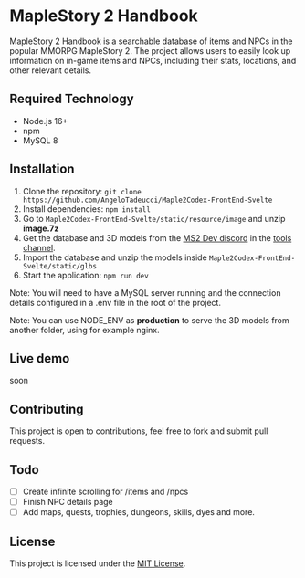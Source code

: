 # MapleStory 2 Handbook

MapleStory 2 Handbook is a searchable database of items and NPCs in the popular MMORPG MapleStory 2. The project allows users to easily look up information on in-game items and NPCs, including their stats, locations, and other relevant details.

## Required Technology

- Node.js 16+
- npm
- MySQL 8

## Installation

1. Clone the repository: `git clone https://github.com/AngeloTadeucci/Maple2Codex-FrontEnd-Svelte`
2. Install dependencies: `npm install`
3. Go to `Maple2Codex-FrontEnd-Svelte/static/resource/image` and unzip **image.7z**
4. Get the database and 3D models from the [MS2 Dev discord](https://discord.com/invite/mABkFFhBuU) in the [tools channel](https://discord.com/channels/783045053501276170/1061066540998479911).
5. Import the database and unzip the models inside `Maple2Codex-FrontEnd-Svelte/static/glbs`
6. Start the application: `npm run dev`

Note: You will need to have a MySQL server running and the connection details configured in a .env file in the root of the project.

Note: You can use NODE_ENV as **production** to serve the 3D models from another folder, using for example nginx.

## Live demo

soon

## Contributing

This project is open to contributions, feel free to fork and submit pull requests.

## Todo

- [ ] Create infinite scrolling for /items and /npcs
- [ ] Finish NPC details page
- [ ] Add maps, quests, trophies, dungeons, skills, dyes and more.

## License

This project is licensed under the [MIT License](https://github.com/AngeloTadeucci/Maple2Codex-FrontEnd-Svelte/blob/master/LICENSE).
